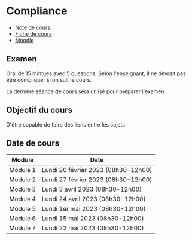 # Compliance

 - [Note de cours](note.md)
 - [Fiche de cours](https://applicationspub.unil.ch/interpub/noauth/php/Ud/ficheCours.php?v_enstyid=75935)
 - [Moodle](https://moodle.unil.ch/course/view.php?id=26866)

## Examen

Oral de 15 mintues avec 5 questions; Selon l'enseignant, il ne devrait pas être compliquer si on suit le cours.

La dernière séance de cours séra utilisé pour préparer l'examen

## Objectif du cours

D'être capable de faire des liens entre les sujets

## Date de cours

| Module   | Date                                |
| -------- | ----------------------------------- |
| Module 1 | Lundi 20 février 2023 (08h30-12h00) |
| Module 2 | Lundi 27 février 2023 (08h30-12h00) |
| Module 3 | Lundi 3 avril 2023 (08h30-12h00)    |
| Module 4 | Lundi 24 avril 2023 (08h30-12h00)   |
| Module 5 | Lundi 1er mai 2023 (08h30-12h00)    |
| Module 6 | Lundi 15 mai 2023 (08h30-12h00)     |
| Module 7 | Lundi 22 mai 2023 (08h30-12h00)     |


